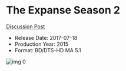 # The Expanse Season 2

[Discussion Post](https://www.avsforum.com/threads/bass-eq-for-filtered-movies.2995212/post-57921006)

* Release Date: 2017-07-18
* Production Year: 2015
* Format: BD/DTS-HD MA 5.1

![img 0](https://i.imgur.com/E9BGKSB.jpg)


